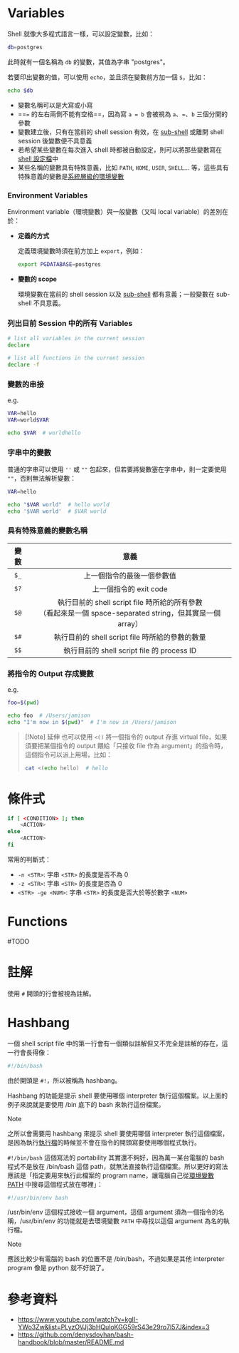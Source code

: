 # Variables

Shell 就像大多程式語言一樣，可以設定變數，比如：

```bash
db=postgres
```

此時就有一個名稱為 `db` 的變數，其值為字串 "postgres"。

若要印出變數的值，可以使用 `echo`，並且須在變數前方加一個 `$`，比如：

```bash
echo $db
```

- 變數名稱可以是大寫或小寫
- ==`=` 的左右兩側不能有空格==，因為寫 `a = b` 會被視為 `a`、`=`、`b` 三個分開的參數
- 變數建立後，只有在當前的 shell session 有效，在 [sub-shell](</Operating System/Shell/1 - Introduction.md#Sub-Shell>) 或離開 shell session 後變數便不具意義
- 若希望某些變數在每次進入 shell 時都被自動設定，則可以將那些變數寫在 [shell 設定檔](</Operating System/Shell/1 - Introduction.md#Shell 設定檔>)中
- 某些名稱的變數具有特殊意義，比如 `PATH`, `HOME`, `USER`, `SHELL`… 等，這些具有特殊意義的變數是[系統層級的環境變數](</Operating System/Shell/1 - Introduction.md#系統層級的環境變數>)

### Environment Variables

Environment variable（環境變數）與一般變數（又叫 local variable）的差別在於：

- **定義的方式**

    定義環境變數時須在前方加上 `export`，例如：

    ```bash
    export PGDATABASE=postgres
    ```

- **變數的 scope**

    環境變數在當前的 shell session 以及 [sub-shell](</Operating System/Shell/1 - Introduction.md#Sub-Shell>) 都有意義；一般變數在 sub-shell 不具意義。

### 列出目前 Session 中的所有 Variables

```bash
# list all variables in the current session
declare

# list all functions in the current session
declare -f
```

### 變數的串接

e.g.

```bash
VAR=hello
VAR=world$VAR

echo $VAR  # worldhello
```

### 字串中的變數

普通的字串可以使用 `''` 或 `""` 包起來，但若要將變數塞在字串中，則一定要使用 `""`，否則無法解析變數：

```bash
VAR=hello

echo "$VAR world"  # hello world
echo '$VAR world'  # $VAR world
```

### 具有特殊意義的變數名稱

|變數|意義|
|:-:|:-:|
|`$_`|上一個指令的最後一個參數值|
|`$?`|上一個指令的 exit code|
|`$@`|執行目前的 shell script file 時所給的所有參數<br/>（看起來是一個 space-separated string，但其實是一個 array）|
|`$#`|執行目前的 shell script file 時所給的參數的數量|
|`$$`|執行目前的 shell script file 的 process ID|

### 將指令的 Output 存成變數

e.g.

```bash
foo=$(pwd)

echo foo  # /Users/jamison
echo "I'm now in $(pwd)"  # I'm now in /Users/jamison
```

>[!Note] 延伸
>也可以使用 `<()` 將一個指令的 output 存進 virtual file，如果須要把某個指令的 output 餵給「只接收 file 作為 argument」的指令時，這個指令可以派上用場，比如：
>```bash
>cat <(echo hello)  # hello
>```

# 條件式

```sh
if [ <CONDITION> ]; then
    <ACTION>
else
    <ACTION>
fi
```

常用的判斷式：

- `-n <STR>`: 字串 `<STR>` 的長度是否不為 0
- `-z <STR>`: 字串 `<STR>` 的長度是否為 0
- `<STR> -ge <NUM>`: 字串 `<STR>` 的長度是否大於等於數字 `<NUM>`

# Functions

#TODO 

# 註解

使用 `#` 開頭的行會被視為註解。

# Hashbang

一個 shell script file 中的第一行會有一個類似註解但又不完全是註解的存在，這一行會長得像：

```bash
#!/bin/bash
```

由於開頭是 `#!`，所以被稱為 hashbang。

Hashbang 的功能是提示 shell 要使用哪個 interpreter 執行這個檔案。以上面的例子來說就是要使用 /bin 底下的 bash 來執行這份檔案。

>[!Note]
>之所以會需要用 hashbang 來提示 shell 要使用哪個 interpreter 執行這個檔案，是因為執行[執行檔](</Operating System/File System.md#一般檔案 vs 執行檔>)的時候並不會在指令的開頭寫要使用哪個程式執行。

`#!/bin/bash` 這個寫法的 portability 其實還不夠好，因為萬一某台電腦的 bash 程式不是放在 /bin/bash 這個 path，就無法直接執行這個檔案。所以更好的寫法應該是「指定要用來執行此檔案的 program name，讓電腦自己從[環境變數 PATH](</Operating System/Shell/1 - Introduction.md#`PATH`>) 中搜尋這個程式放在哪裡」：

```bash
#!/usr/bin/env bash
```

/usr/bin/env 這個程式接收一個 argument，這個 argument 須為一個指令的名稱，/usr/bin/env 的功能就是去環境變數 `PATH` 中尋找以這個 argument 為名的執行檔。

>[!Note]
>應該比較少有電腦的 bash 的位置不是 /bin/bash，不過如果是其他 interpreter program 像是 python 就不好說了。

# 參考資料

- <https://www.youtube.com/watch?v=kgII-YWo3Zw&list=PLyzOVJj3bHQuloKGG59rS43e29ro7I57J&index=3>
- <https://github.com/denysdovhan/bash-handbook/blob/master/README.md>
